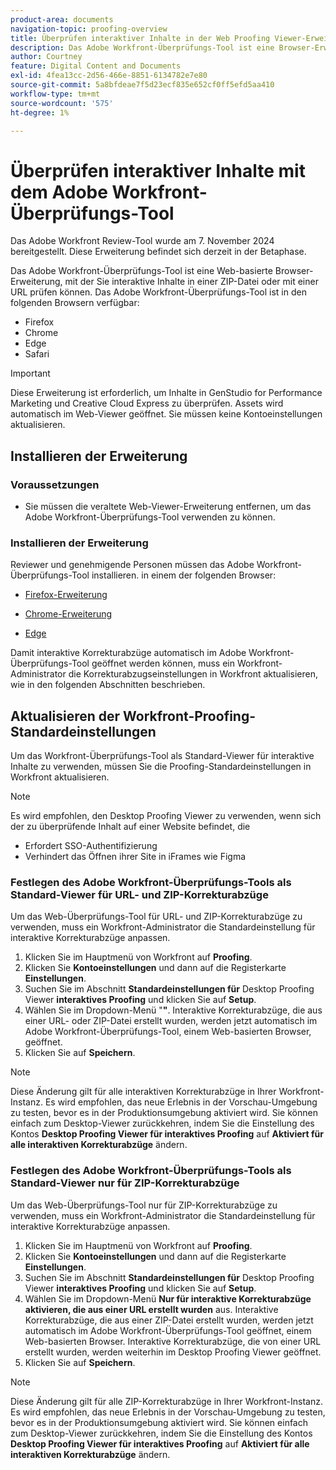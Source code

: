 ```yaml
---
product-area: documents
navigation-topic: proofing-overview
title: Überprüfen interaktiver Inhalte in der Web Proofing Viewer-Erweiterung
description: Das Adobe Workfront-Überprüfungs-Tool ist eine Browser-Erweiterung, mit der Sie interaktive Inhalte in einer ZIP-Datei oder mit einer URL prüfen können.
author: Courtney
feature: Digital Content and Documents
exl-id: 4fea13cc-2d56-466e-8851-6134782e7e80
source-git-commit: 5a8bfdeae7f5d23ecf835e652cf0ff5efd5aa410
workflow-type: tm+mt
source-wordcount: '575'
ht-degree: 1%

---
```


# Überprüfen interaktiver Inhalte mit dem Adobe Workfront-Überprüfungs-Tool

<span class="preview">Das Adobe Workfront Review-Tool wurde am 7. November 2024 bereitgestellt. Diese Erweiterung befindet sich derzeit in der Betaphase.</span>

Das Adobe Workfront-Überprüfungs-Tool ist eine Web-basierte Browser-Erweiterung, mit der Sie interaktive Inhalte in einer ZIP-Datei oder mit einer URL prüfen können. Das Adobe Workfront-Überprüfungs-Tool ist in den folgenden Browsern verfügbar:

* Firefox
* Chrome
* Edge
* Safari

>[!IMPORTANT]
>
>Diese Erweiterung ist erforderlich, um Inhalte in GenStudio for Performance Marketing und Creative Cloud Express zu überprüfen. Assets wird automatisch im Web-Viewer geöffnet. Sie müssen keine Kontoeinstellungen aktualisieren.


## Installieren der Erweiterung

### Voraussetzungen

* Sie müssen die veraltete Web-Viewer-Erweiterung entfernen, um das Adobe Workfront-Überprüfungs-Tool verwenden zu können.

### Installieren der Erweiterung

Reviewer und genehmigende Personen müssen das Adobe Workfront-Überprüfungs-Tool installieren. in einem der folgenden Browser:

* [Firefox-Erweiterung](https://addons.mozilla.org/en-US/firefox/addon/adobe-workfront-review-tool/)

* [Chrome-Erweiterung](https://chromewebstore.google.com/detail/adobe-workfront-review-to/lhdepbgeilldghlfnankdnponhljpgml)

* [Edge](https://microsoftedge.microsoft.com/addons/detail/adobe-workfront-review-to/llhapmaiiddmcamgeapaipjpagnoijen)


Damit interaktive Korrekturabzüge automatisch im Adobe Workfront-Überprüfungs-Tool geöffnet werden können, muss ein Workfront-Administrator die Korrekturabzugseinstellungen in Workfront aktualisieren, wie in den folgenden Abschnitten beschrieben.

## Aktualisieren der Workfront-Proofing-Standardeinstellungen

Um das Workfront-Überprüfungs-Tool als Standard-Viewer für interaktive Inhalte zu verwenden, müssen Sie die Proofing-Standardeinstellungen in Workfront aktualisieren.

>[!NOTE]
>
>Es wird empfohlen, den Desktop Proofing Viewer zu verwenden, wenn sich der zu überprüfende Inhalt auf einer Website befindet, die
>
>* Erfordert SSO-Authentifizierung
>* Verhindert das Öffnen ihrer Site in iFrames wie Figma

### Festlegen des Adobe Workfront-Überprüfungs-Tools als Standard-Viewer für URL- und ZIP-Korrekturabzüge

Um das Web-Überprüfungs-Tool für URL- und ZIP-Korrekturabzüge zu verwenden, muss ein Workfront-Administrator die Standardeinstellung für interaktive Korrekturabzüge anpassen.

1. Klicken Sie im Hauptmenü von Workfront auf **Proofing**.
1. Klicken Sie **Kontoeinstellungen** und dann auf die Registerkarte **Einstellungen**.
1. Suchen Sie im Abschnitt **Standardeinstellungen für** Desktop Proofing Viewer **interaktives Proofing** und klicken Sie auf **Setup**.
1. Wählen Sie im Dropdown-Menü &quot;**&quot;**. Interaktive Korrekturabzüge, die aus einer URL- oder ZIP-Datei erstellt wurden, werden jetzt automatisch im Adobe Workfront-Überprüfungs-Tool, einem Web-basierten Browser, geöffnet.
1. Klicken Sie auf **Speichern**.

>[!NOTE]
>
>Diese Änderung gilt für alle interaktiven Korrekturabzüge in Ihrer Workfront-Instanz. Es wird empfohlen, das neue Erlebnis in der Vorschau-Umgebung zu testen, bevor es in der Produktionsumgebung aktiviert wird. Sie können einfach zum Desktop-Viewer zurückkehren, indem Sie die Einstellung des Kontos **Desktop Proofing Viewer für interaktives Proofing** auf **Aktiviert für alle interaktiven Korrekturabzüge** ändern.

### Festlegen des Adobe Workfront-Überprüfungs-Tools als Standard-Viewer nur für ZIP-Korrekturabzüge

Um das Web-Überprüfungs-Tool nur für ZIP-Korrekturabzüge zu verwenden, muss ein Workfront-Administrator die Standardeinstellung für interaktive Korrekturabzüge anpassen.

1. Klicken Sie im Hauptmenü von Workfront auf **Proofing**.
1. Klicken Sie **Kontoeinstellungen** und dann auf die Registerkarte **Einstellungen**.
1. Suchen Sie im Abschnitt **Standardeinstellungen für** Desktop Proofing Viewer **interaktives Proofing** und klicken Sie auf **Setup**.
1. Wählen Sie im Dropdown-Menü **Nur für interaktive Korrekturabzüge aktivieren, die aus einer URL erstellt wurden** aus. Interaktive Korrekturabzüge, die aus einer ZIP-Datei erstellt wurden, werden jetzt automatisch im Adobe Workfront-Überprüfungs-Tool geöffnet, einem Web-basierten Browser. Interaktive Korrekturabzüge, die von einer URL erstellt wurden, werden weiterhin im Desktop Proofing Viewer geöffnet.
1. Klicken Sie auf **Speichern**.

>[!NOTE]
>
>Diese Änderung gilt für alle ZIP-Korrekturabzüge in Ihrer Workfront-Instanz. Es wird empfohlen, das neue Erlebnis in der Vorschau-Umgebung zu testen, bevor es in der Produktionsumgebung aktiviert wird. Sie können einfach zum Desktop-Viewer zurückkehren, indem Sie die Einstellung des Kontos **Desktop Proofing Viewer für interaktives Proofing** auf **Aktiviert für alle interaktiven Korrekturabzüge** ändern.

